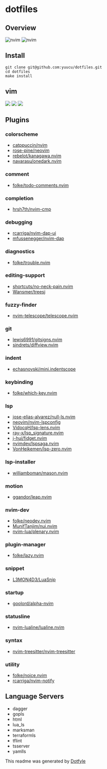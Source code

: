 # dotfiles
## Overview

![nvim](https://github.com/yuucu/dotfiles/assets/39527561/896889e6-fc51-4058-bdf2-4e917883e635)
![nvim](https://github.com/yuucu/dotfiles/assets/39527561/d7b0b199-045d-4874-9147-4126cfea976e)

## Install

```
git clone git@github.com:yuucu/dotfiles.git
cd dotfiles
make install
```

## vim

<a href="https://dotfyle.com/yuucu/dotfiles-config-nvim"><img src="https://dotfyle.com/yuucu/dotfiles-config-nvim/badges/plugins?style=flat" /></a>
<a href="https://dotfyle.com/yuucu/dotfiles-config-nvim"><img src="https://dotfyle.com/yuucu/dotfiles-config-nvim/badges/leaderkey?style=flat" /></a>
<a href="https://dotfyle.com/yuucu/dotfiles-config-nvim"><img src="https://dotfyle.com/yuucu/dotfiles-config-nvim/badges/plugin-manager?style=flat" /></a>


## Plugins

### colorscheme

+ [catppuccin/nvim](https://dotfyle.com/plugins/catppuccin/nvim)
+ [rose-pine/neovim](https://dotfyle.com/plugins/rose-pine/neovim)
+ [rebelot/kanagawa.nvim](https://dotfyle.com/plugins/rebelot/kanagawa.nvim)
+ [navarasu/onedark.nvim](https://dotfyle.com/plugins/navarasu/onedark.nvim)
### comment

+ [folke/todo-comments.nvim](https://dotfyle.com/plugins/folke/todo-comments.nvim)
### completion

+ [hrsh7th/nvim-cmp](https://dotfyle.com/plugins/hrsh7th/nvim-cmp)
### debugging

+ [rcarriga/nvim-dap-ui](https://dotfyle.com/plugins/rcarriga/nvim-dap-ui)
+ [mfussenegger/nvim-dap](https://dotfyle.com/plugins/mfussenegger/nvim-dap)
### diagnostics

+ [folke/trouble.nvim](https://dotfyle.com/plugins/folke/trouble.nvim)
### editing-support

+ [shortcuts/no-neck-pain.nvim](https://dotfyle.com/plugins/shortcuts/no-neck-pain.nvim)
+ [Wansmer/treesj](https://dotfyle.com/plugins/Wansmer/treesj)
### fuzzy-finder

+ [nvim-telescope/telescope.nvim](https://dotfyle.com/plugins/nvim-telescope/telescope.nvim)
### git

+ [lewis6991/gitsigns.nvim](https://dotfyle.com/plugins/lewis6991/gitsigns.nvim)
+ [sindrets/diffview.nvim](https://dotfyle.com/plugins/sindrets/diffview.nvim)
### indent

+ [echasnovski/mini.indentscope](https://dotfyle.com/plugins/echasnovski/mini.indentscope)
### keybinding

+ [folke/which-key.nvim](https://dotfyle.com/plugins/folke/which-key.nvim)
### lsp

+ [jose-elias-alvarez/null-ls.nvim](https://dotfyle.com/plugins/jose-elias-alvarez/null-ls.nvim)
+ [neovim/nvim-lspconfig](https://dotfyle.com/plugins/neovim/nvim-lspconfig)
+ [VidocqH/lsp-lens.nvim](https://dotfyle.com/plugins/VidocqH/lsp-lens.nvim)
+ [ray-x/lsp_signature.nvim](https://dotfyle.com/plugins/ray-x/lsp_signature.nvim)
+ [j-hui/fidget.nvim](https://dotfyle.com/plugins/j-hui/fidget.nvim)
+ [nvimdev/lspsaga.nvim](https://dotfyle.com/plugins/nvimdev/lspsaga.nvim)
+ [VonHeikemen/lsp-zero.nvim](https://dotfyle.com/plugins/VonHeikemen/lsp-zero.nvim)
### lsp-installer

+ [williamboman/mason.nvim](https://dotfyle.com/plugins/williamboman/mason.nvim)
### motion

+ [ggandor/leap.nvim](https://dotfyle.com/plugins/ggandor/leap.nvim)
### nvim-dev

+ [folke/neodev.nvim](https://dotfyle.com/plugins/folke/neodev.nvim)
+ [MunifTanjim/nui.nvim](https://dotfyle.com/plugins/MunifTanjim/nui.nvim)
+ [nvim-lua/plenary.nvim](https://dotfyle.com/plugins/nvim-lua/plenary.nvim)
### plugin-manager

+ [folke/lazy.nvim](https://dotfyle.com/plugins/folke/lazy.nvim)
### snippet

+ [L3MON4D3/LuaSnip](https://dotfyle.com/plugins/L3MON4D3/LuaSnip)
### startup

+ [goolord/alpha-nvim](https://dotfyle.com/plugins/goolord/alpha-nvim)
### statusline

+ [nvim-lualine/lualine.nvim](https://dotfyle.com/plugins/nvim-lualine/lualine.nvim)
### syntax

+ [nvim-treesitter/nvim-treesitter](https://dotfyle.com/plugins/nvim-treesitter/nvim-treesitter)
### utility

+ [folke/noice.nvim](https://dotfyle.com/plugins/folke/noice.nvim)
+ [rcarriga/nvim-notify](https://dotfyle.com/plugins/rcarriga/nvim-notify)
## Language Servers

+ dagger
+ gopls
+ html
+ lua_ls
+ marksman
+ terraformls
+ tflint
+ tsserver
+ yamlls


 This readme was generated by [Dotfyle](https://dotfyle.com)
